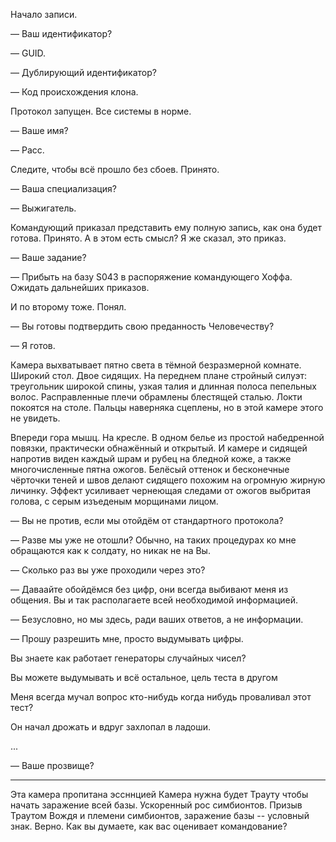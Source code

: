 Начало записи.

&mdash; Ваш идентификатор?

&mdash; GUID.

&mdash; Дублирующий идентификатор?

&mdash; Код происхождения клона.

Протокол запущен. Все системы в норме.

&mdash; Ваше имя?

&mdash; Расс.

Следите, чтобы всё прошло без сбоев.
Принято.

&mdash; Ваша специализация?

&mdash; Выжигатель.

Командующий приказал представить ему полную запись, как она будет готова.
Принято. А в этом есть смысл?
Я же сказал, это приказ.

&mdash; Ваше задание?

&mdash; Прибыть на базу S043 в распоряжение командующего Хоффа.
Ожидать дальнейших приказов.

И по второму тоже.
Понял.

&mdash; Вы готовы подтвердить свою преданность Человечеству?

&mdash; Я готов.

Камера выхватывает пятно света в тёмной безразмерной комнате.
Широкий стол. Двое сидящих.
На переднем плане стройный силуэт:
треугольник широкой спины, узкая талия
и длинная полоса пепельных волос.
Расправленные плечи обрамлены блестящей сталью.
Локти покоятся на столе.
Пальцы наверняка сцеплены, но в этой камере этого не увидеть.

Впереди гора мышц.
На кресле. В одном белье из простой набедренной повязки,
практически обнажённый и открытый.
И камере и сидящей напротив виден каждый шрам и рубец на бледной коже,
а также многочисленные пятна ожогов. Белёсый оттенок и бесконечные чёрточки
теней и швов делают сидящего похожим на огромную жирную личинку.
Эффект усиливает чернеющая следами от ожогов выбритая голова, с серым изъеденым
морщинами лицом.

&mdash; Вы не против, если мы отойдём от стандартного протокола?

&mdash; Разве мы уже не отошли?
Обычно, на таких процедурах ко мне обращаются как к солдату,
но никак не на Вы.

&mdash; Сколько раз вы уже проходили через это?

&mdash; Даваайте обойдёмся без цифр, они всегда выбивают меня из общения.
Вы и так располагаете всей необходимой информацией.

&mdash; Безусловно, но мы здесь, ради ваших ответов, а не информации.

&mdash; Прошу разрешить мне, просто выдумывать цифры.

Вы знаете как работает генераторы случайных чисел?

Вы можете выдумывать и всё остальное, цель теста в другом

Меня всегда мучал вопрос кто-нибудь когда нибудь проваливал этот тест?

Он начал дрожать и вдруг захлопал в ладоши.

...

&mdash; Ваше прозвище?

---

Эта камера пропитана эссннцией
Камера нужна будет Трауту чтобы начать заражение всей базы.
Ускоренный рос симбионтов.
Призыв Траутом Вождя и племени симбионтов, заражение базы -- условный знак.
Верно. Как вы думаете, как вас оценивает командование?


